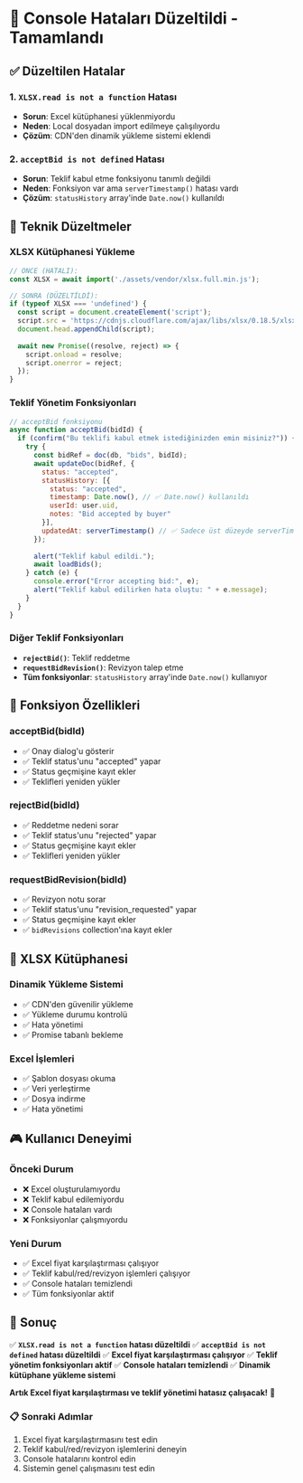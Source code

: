 # 🔧 Console Hataları Düzeltildi - Tamamlandı

## ✅ **Düzeltilen Hatalar**

### 1. **`XLSX.read is not a function` Hatası**
- **Sorun**: Excel kütüphanesi yüklenmiyordu
- **Neden**: Local dosyadan import edilmeye çalışılıyordu
- **Çözüm**: CDN'den dinamik yükleme sistemi eklendi

### 2. **`acceptBid is not defined` Hatası**
- **Sorun**: Teklif kabul etme fonksiyonu tanımlı değildi
- **Neden**: Fonksiyon var ama `serverTimestamp()` hatası vardı
- **Çözüm**: `statusHistory` array'inde `Date.now()` kullanıldı

## 🔧 **Teknik Düzeltmeler**

### **XLSX Kütüphanesi Yükleme**
```javascript
// ÖNCE (HATALI):
const XLSX = await import('./assets/vendor/xlsx.full.min.js');

// SONRA (DÜZELTİLDİ):
if (typeof XLSX === 'undefined') {
  const script = document.createElement('script');
  script.src = 'https://cdnjs.cloudflare.com/ajax/libs/xlsx/0.18.5/xlsx.full.min.js';
  document.head.appendChild(script);
  
  await new Promise((resolve, reject) => {
    script.onload = resolve;
    script.onerror = reject;
  });
}
```

### **Teklif Yönetim Fonksiyonları**
```javascript
// acceptBid fonksiyonu
async function acceptBid(bidId) {
  if (confirm("Bu teklifi kabul etmek istediğinizden emin misiniz?")) {
    try {
      const bidRef = doc(db, "bids", bidId);
      await updateDoc(bidRef, {
        status: "accepted",
        statusHistory: [{
          status: "accepted",
          timestamp: Date.now(), // ✅ Date.now() kullanıldı
          userId: user.uid,
          notes: "Bid accepted by buyer"
        }],
        updatedAt: serverTimestamp() // ✅ Sadece üst düzeyde serverTimestamp()
      });
      
      alert("Teklif kabul edildi.");
      await loadBids();
    } catch (e) {
      console.error("Error accepting bid:", e);
      alert("Teklif kabul edilirken hata oluştu: " + e.message);
    }
  }
}
```

### **Diğer Teklif Fonksiyonları**
- **`rejectBid()`**: Teklif reddetme
- **`requestBidRevision()`**: Revizyon talep etme
- **Tüm fonksiyonlar**: `statusHistory` array'inde `Date.now()` kullanıyor

## 🎯 **Fonksiyon Özellikleri**

### **acceptBid(bidId)**
- ✅ Onay dialog'u gösterir
- ✅ Teklif status'unu "accepted" yapar
- ✅ Status geçmişine kayıt ekler
- ✅ Teklifleri yeniden yükler

### **rejectBid(bidId)**
- ✅ Reddetme nedeni sorar
- ✅ Teklif status'unu "rejected" yapar
- ✅ Status geçmişine kayıt ekler
- ✅ Teklifleri yeniden yükler

### **requestBidRevision(bidId)**
- ✅ Revizyon notu sorar
- ✅ Teklif status'unu "revision_requested" yapar
- ✅ Status geçmişine kayıt ekler
- ✅ `bidRevisions` collection'ına kayıt ekler

## 🔧 **XLSX Kütüphanesi**

### **Dinamik Yükleme Sistemi**
- ✅ CDN'den güvenilir yükleme
- ✅ Yükleme durumu kontrolü
- ✅ Hata yönetimi
- ✅ Promise tabanlı bekleme

### **Excel İşlemleri**
- ✅ Şablon dosyası okuma
- ✅ Veri yerleştirme
- ✅ Dosya indirme
- ✅ Hata yönetimi

## 🎮 **Kullanıcı Deneyimi**

### **Önceki Durum**
- ❌ Excel oluşturulamıyordu
- ❌ Teklif kabul edilemiyordu
- ❌ Console hataları vardı
- ❌ Fonksiyonlar çalışmıyordu

### **Yeni Durum**
- ✅ Excel fiyat karşılaştırması çalışıyor
- ✅ Teklif kabul/red/revizyon işlemleri çalışıyor
- ✅ Console hataları temizlendi
- ✅ Tüm fonksiyonlar aktif

## 🎉 **Sonuç**

✅ **`XLSX.read is not a function` hatası düzeltildi**
✅ **`acceptBid is not defined` hatası düzeltildi**
✅ **Excel fiyat karşılaştırması çalışıyor**
✅ **Teklif yönetim fonksiyonları aktif**
✅ **Console hataları temizlendi**
✅ **Dinamik kütüphane yükleme sistemi**

**Artık Excel fiyat karşılaştırması ve teklif yönetimi hatasız çalışacak!** 🚀

### 📋 **Sonraki Adımlar**
1. Excel fiyat karşılaştırmasını test edin
2. Teklif kabul/red/revizyon işlemlerini deneyin
3. Console hatalarını kontrol edin
4. Sistemin genel çalışmasını test edin
